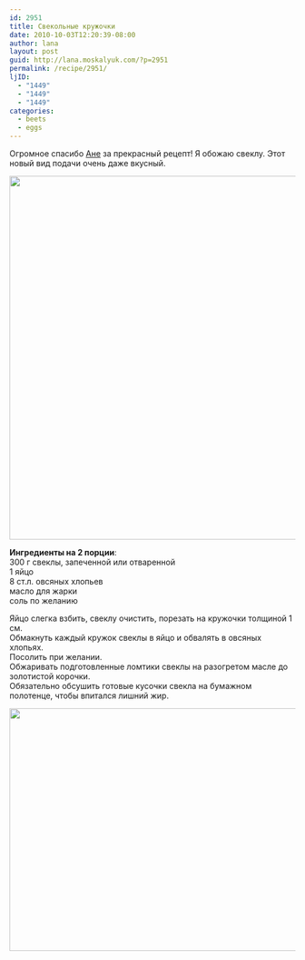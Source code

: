 ```yaml
---
id: 2951
title: Свекольные кружочки
date: 2010-10-03T12:20:39-08:00
author: lana
layout: post
guid: http://lana.moskalyuk.com/?p=2951
permalink: /recipe/2951/
ljID:
  - "1449"
  - "1449"
  - "1449"
categories:
  - beets
  - eggs
---
```

Огромное спасибо [Ане](http://zveruska.livejournal.com/14228.html) за прекрасный рецепт! Я обожаю свеклу. Этот новый вид подачи очень даже вкусный.

<img loading="lazy" class="alignnone" title="beets" src="http://farm5.static.flickr.com/4153/5048459862_f659a6085b_z.jpg" alt="" width="639" height="640" /> 

**Ингредиенты на 2 порции**:  
300 г свеклы, запеченной или отваренной  
1 яйцо  
8 ст.л. овсяных хлопьев  
масло для жарки  
соль по желанию

Яйцо слегка взбить, свеклу очистить, порезать на кружочки толщиной 1 см.  
Обмакнуть каждый кружок свеклы в яйцо и обвалять в овсяных хлопьях.  
Посолить при желании.  
Обжаривать подготовленные ломтики свеклы на разогретом масле до золотистой корочки.  
Обязательно обсушить готовые кусочки свекла на бумажном полотенце, чтобы впитался лишний жир.

<img loading="lazy" class="alignnone" title="beets" src="http://farm5.static.flickr.com/4109/5048458340_4688380a8b_z.jpg" alt="" width="640" height="427" />